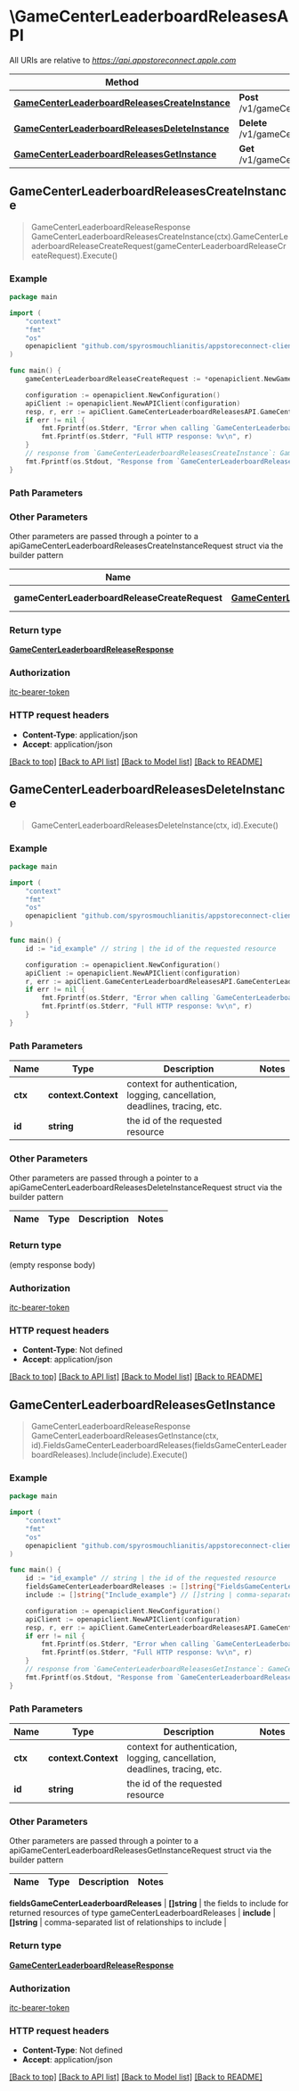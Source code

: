# \GameCenterLeaderboardReleasesAPI

All URIs are relative to *https://api.appstoreconnect.apple.com*

Method | HTTP request | Description
------------- | ------------- | -------------
[**GameCenterLeaderboardReleasesCreateInstance**](GameCenterLeaderboardReleasesAPI.md#GameCenterLeaderboardReleasesCreateInstance) | **Post** /v1/gameCenterLeaderboardReleases | 
[**GameCenterLeaderboardReleasesDeleteInstance**](GameCenterLeaderboardReleasesAPI.md#GameCenterLeaderboardReleasesDeleteInstance) | **Delete** /v1/gameCenterLeaderboardReleases/{id} | 
[**GameCenterLeaderboardReleasesGetInstance**](GameCenterLeaderboardReleasesAPI.md#GameCenterLeaderboardReleasesGetInstance) | **Get** /v1/gameCenterLeaderboardReleases/{id} | 



## GameCenterLeaderboardReleasesCreateInstance

> GameCenterLeaderboardReleaseResponse GameCenterLeaderboardReleasesCreateInstance(ctx).GameCenterLeaderboardReleaseCreateRequest(gameCenterLeaderboardReleaseCreateRequest).Execute()



### Example

```go
package main

import (
	"context"
	"fmt"
	"os"
	openapiclient "github.com/spyrosmouchlianitis/appstoreconnect-client"
)

func main() {
	gameCenterLeaderboardReleaseCreateRequest := *openapiclient.NewGameCenterLeaderboardReleaseCreateRequest(*openapiclient.NewGameCenterLeaderboardReleaseCreateRequestData("Type_example", *openapiclient.NewGameCenterLeaderboardReleaseCreateRequestDataRelationships(*openapiclient.NewGameCenterAchievementReleaseCreateRequestDataRelationshipsGameCenterDetail(*openapiclient.NewAppRelationshipsGameCenterDetailData("Type_example", "Id_example")), *openapiclient.NewGameCenterLeaderboardLocalizationCreateRequestDataRelationshipsGameCenterLeaderboard(*openapiclient.NewGameCenterDetailRelationshipsGameCenterLeaderboardsDataInner("Type_example", "Id_example"))))) // GameCenterLeaderboardReleaseCreateRequest | GameCenterLeaderboardRelease representation

	configuration := openapiclient.NewConfiguration()
	apiClient := openapiclient.NewAPIClient(configuration)
	resp, r, err := apiClient.GameCenterLeaderboardReleasesAPI.GameCenterLeaderboardReleasesCreateInstance(context.Background()).GameCenterLeaderboardReleaseCreateRequest(gameCenterLeaderboardReleaseCreateRequest).Execute()
	if err != nil {
		fmt.Fprintf(os.Stderr, "Error when calling `GameCenterLeaderboardReleasesAPI.GameCenterLeaderboardReleasesCreateInstance``: %v\n", err)
		fmt.Fprintf(os.Stderr, "Full HTTP response: %v\n", r)
	}
	// response from `GameCenterLeaderboardReleasesCreateInstance`: GameCenterLeaderboardReleaseResponse
	fmt.Fprintf(os.Stdout, "Response from `GameCenterLeaderboardReleasesAPI.GameCenterLeaderboardReleasesCreateInstance`: %v\n", resp)
}
```

### Path Parameters



### Other Parameters

Other parameters are passed through a pointer to a apiGameCenterLeaderboardReleasesCreateInstanceRequest struct via the builder pattern


Name | Type | Description  | Notes
------------- | ------------- | ------------- | -------------
 **gameCenterLeaderboardReleaseCreateRequest** | [**GameCenterLeaderboardReleaseCreateRequest**](GameCenterLeaderboardReleaseCreateRequest.md) | GameCenterLeaderboardRelease representation | 

### Return type

[**GameCenterLeaderboardReleaseResponse**](GameCenterLeaderboardReleaseResponse.md)

### Authorization

[itc-bearer-token](../README.md#itc-bearer-token)

### HTTP request headers

- **Content-Type**: application/json
- **Accept**: application/json

[[Back to top]](#) [[Back to API list]](../README.md#documentation-for-api-endpoints)
[[Back to Model list]](../README.md#documentation-for-models)
[[Back to README]](../README.md)


## GameCenterLeaderboardReleasesDeleteInstance

> GameCenterLeaderboardReleasesDeleteInstance(ctx, id).Execute()



### Example

```go
package main

import (
	"context"
	"fmt"
	"os"
	openapiclient "github.com/spyrosmouchlianitis/appstoreconnect-client"
)

func main() {
	id := "id_example" // string | the id of the requested resource

	configuration := openapiclient.NewConfiguration()
	apiClient := openapiclient.NewAPIClient(configuration)
	r, err := apiClient.GameCenterLeaderboardReleasesAPI.GameCenterLeaderboardReleasesDeleteInstance(context.Background(), id).Execute()
	if err != nil {
		fmt.Fprintf(os.Stderr, "Error when calling `GameCenterLeaderboardReleasesAPI.GameCenterLeaderboardReleasesDeleteInstance``: %v\n", err)
		fmt.Fprintf(os.Stderr, "Full HTTP response: %v\n", r)
	}
}
```

### Path Parameters


Name | Type | Description  | Notes
------------- | ------------- | ------------- | -------------
**ctx** | **context.Context** | context for authentication, logging, cancellation, deadlines, tracing, etc.
**id** | **string** | the id of the requested resource | 

### Other Parameters

Other parameters are passed through a pointer to a apiGameCenterLeaderboardReleasesDeleteInstanceRequest struct via the builder pattern


Name | Type | Description  | Notes
------------- | ------------- | ------------- | -------------


### Return type

 (empty response body)

### Authorization

[itc-bearer-token](../README.md#itc-bearer-token)

### HTTP request headers

- **Content-Type**: Not defined
- **Accept**: application/json

[[Back to top]](#) [[Back to API list]](../README.md#documentation-for-api-endpoints)
[[Back to Model list]](../README.md#documentation-for-models)
[[Back to README]](../README.md)


## GameCenterLeaderboardReleasesGetInstance

> GameCenterLeaderboardReleaseResponse GameCenterLeaderboardReleasesGetInstance(ctx, id).FieldsGameCenterLeaderboardReleases(fieldsGameCenterLeaderboardReleases).Include(include).Execute()



### Example

```go
package main

import (
	"context"
	"fmt"
	"os"
	openapiclient "github.com/spyrosmouchlianitis/appstoreconnect-client"
)

func main() {
	id := "id_example" // string | the id of the requested resource
	fieldsGameCenterLeaderboardReleases := []string{"FieldsGameCenterLeaderboardReleases_example"} // []string | the fields to include for returned resources of type gameCenterLeaderboardReleases (optional)
	include := []string{"Include_example"} // []string | comma-separated list of relationships to include (optional)

	configuration := openapiclient.NewConfiguration()
	apiClient := openapiclient.NewAPIClient(configuration)
	resp, r, err := apiClient.GameCenterLeaderboardReleasesAPI.GameCenterLeaderboardReleasesGetInstance(context.Background(), id).FieldsGameCenterLeaderboardReleases(fieldsGameCenterLeaderboardReleases).Include(include).Execute()
	if err != nil {
		fmt.Fprintf(os.Stderr, "Error when calling `GameCenterLeaderboardReleasesAPI.GameCenterLeaderboardReleasesGetInstance``: %v\n", err)
		fmt.Fprintf(os.Stderr, "Full HTTP response: %v\n", r)
	}
	// response from `GameCenterLeaderboardReleasesGetInstance`: GameCenterLeaderboardReleaseResponse
	fmt.Fprintf(os.Stdout, "Response from `GameCenterLeaderboardReleasesAPI.GameCenterLeaderboardReleasesGetInstance`: %v\n", resp)
}
```

### Path Parameters


Name | Type | Description  | Notes
------------- | ------------- | ------------- | -------------
**ctx** | **context.Context** | context for authentication, logging, cancellation, deadlines, tracing, etc.
**id** | **string** | the id of the requested resource | 

### Other Parameters

Other parameters are passed through a pointer to a apiGameCenterLeaderboardReleasesGetInstanceRequest struct via the builder pattern


Name | Type | Description  | Notes
------------- | ------------- | ------------- | -------------

 **fieldsGameCenterLeaderboardReleases** | **[]string** | the fields to include for returned resources of type gameCenterLeaderboardReleases | 
 **include** | **[]string** | comma-separated list of relationships to include | 

### Return type

[**GameCenterLeaderboardReleaseResponse**](GameCenterLeaderboardReleaseResponse.md)

### Authorization

[itc-bearer-token](../README.md#itc-bearer-token)

### HTTP request headers

- **Content-Type**: Not defined
- **Accept**: application/json

[[Back to top]](#) [[Back to API list]](../README.md#documentation-for-api-endpoints)
[[Back to Model list]](../README.md#documentation-for-models)
[[Back to README]](../README.md)

